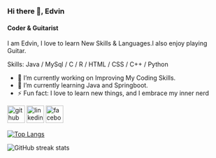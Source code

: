 ### Hi there 👋, Edvin
#### Coder & Guitarist
I am Edvin, I love to learn New Skills & Languages.I also enjoy playing Guitar.  

Skills: Java / MySql / C / R / HTML / CSS / C++ / Python 

- 🔭 I’m currently working on Improving My Coding Skills. 
- 🌱 I’m currently learning Java and Springboot.
- ⚡ Fun fact: I love to learn new things, and I embrace my inner nerd 


[<img src='https://cdn.jsdelivr.net/npm/simple-icons@3.0.1/icons/github.svg' alt='github' height='40'>](https://github.com/Larry1202)  [<img src='https://cdn.jsdelivr.net/npm/simple-icons@3.0.1/icons/linkedin.svg' alt='linkedin' height='40'>](https://www.linkedin.com/in/edvin-pillai-010a1b172/)  [<img src='https://cdn.jsdelivr.net/npm/simple-icons@3.0.1/icons/facebook.svg' alt='facebook' height='40'>](https://www.facebook.com/edvin.pillai.3/)  

[![Top Langs](https://github-readme-stats.vercel.app/api/top-langs/?username=Larry1202)](https://github.com/anuraghazra/github-readme-stats)

![GitHub streak stats](https://github-readme-streak-stats.herokuapp.com/?user=Larry1202)  

 
